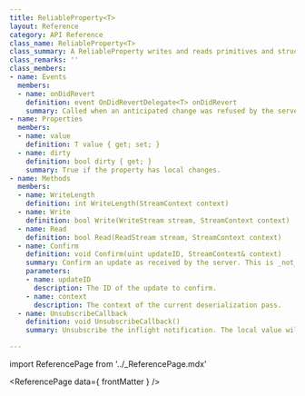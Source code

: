 ```yaml
---
title: ReliableProperty<T>
layout: Reference
category: API Reference
class_name: ReliableProperty<T>
class_summary: A ReliableProperty writes and reads primitives and structs on the reliable channel.
class_remarks: ''
class_members:
- name: Events
  members:
  - name: onDidRevert
    definition: event OnDidRevertDelegate<T> onDidRevert
    summary: Called when an anticipated change was refused by the server, and the value has been reverted to the last value that was received from the server.
- name: Properties
  members:
  - name: value
    definition: T value { get; set; }
  - name: dirty
    definition: bool dirty { get; }
    summary: True if the property has local changes.
- name: Methods
  members:
  - name: WriteLength
    definition: int WriteLength(StreamContext context)
  - name: Write
    definition: bool Write(WriteStream stream, StreamContext context)
  - name: Read
    definition: bool Read(ReadStream stream, StreamContext context)
  - name: Confirm
    definition: void Confirm(uint updateID, StreamContext& context)
    summary: Confirm an update as received by the server. This is _not_ an acknowledgement that the property value was accepted, only that the update is no longer inflight. If the property value was accepted, it is sent back to the local client in the preceding read.
    parameters:
    - name: updateID
      description: The ID of the update to confirm.
    - name: context
      description: The context of the current deserialization pass.
  - name: UnsubscribeCallback
    definition: void UnsubscribeCallback()
    summary: Unsubscribe the inflight notification. The local value will remain unchanged.

---
```

import ReferencePage from '../_ReferencePage.mdx'

<ReferencePage data={ frontMatter } />
